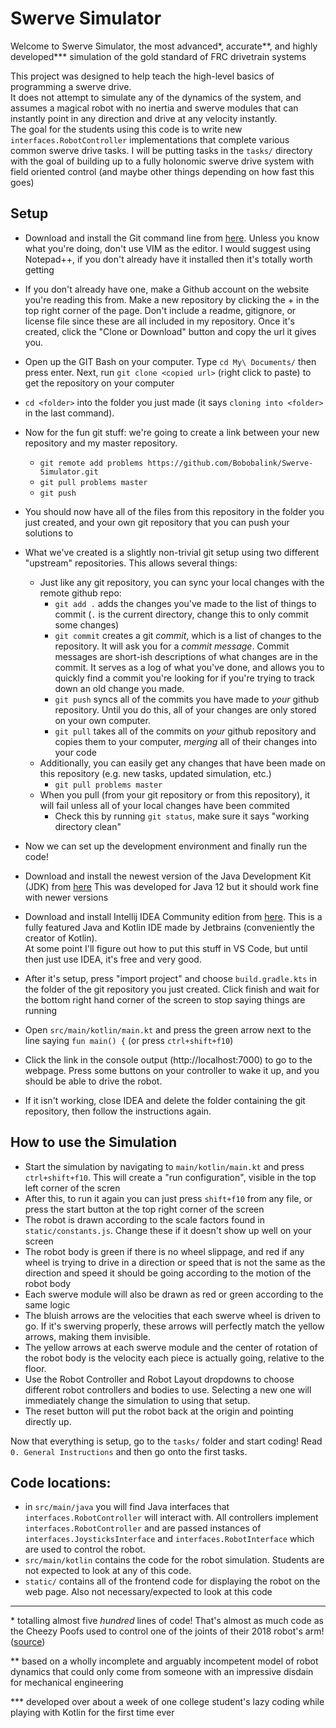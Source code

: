 Swerve Simulator
===============

Welcome to Swerve Simulator, the most advanced*, accurate**, and highly developed*** simulation of the gold standard of FRC drivetrain systems

This project was designed to help teach the high-level basics of programming a swerve drive.  
It does not attempt to simulate any of the dynamics of the system, and assumes a magical robot with no inertia and swerve modules that can instantly point in any direction and drive at any velocity instantly.  
The goal for the students using this code is to write new `interfaces.RobotController` implementations that complete various common swerve drive tasks.
I will be putting tasks in the `tasks/` directory with the goal of building up to a fully holonomic swerve drive system with field oriented control (and maybe other things depending on how fast this goes)  

Setup
-----
- Download and install the Git command line from [here](https://git-scm.com/downloads). Unless you know what you're doing, don't use VIM as the editor.
  I would suggest using Notepad++, if you don't already have it installed then it's totally worth getting
- If you don't already have one, make a Github account on the website you're reading this from. Make a new repository by
  clicking the + in the top right corner of the page. Don't include a readme, gitignore, or license file since these are all included in my repository.
  Once it's created, click the "Clone or Download" button and copy the url it gives you.
- Open up the GIT Bash on your computer. Type `cd My\ Documents/` then press enter. Next, run `git clone <copied url>` (right click to paste) to get the repository on your computer
- `cd <folder>` into the folder you just made (it says `cloning into <folder>` in the last command).
- Now for the fun git stuff: we're going to create a link between your new repository and my master repository.
  + `git remote add problems https://github.com/Bobobalink/Swerve-Simulator.git`
  + `git pull problems master`
  + `git push`
- You should now have all of the files from this repository in the folder you just created, and your own git repository that you can push your solutions to
- What we've created is a slightly non-trivial git setup using two different "upstream" repositories. This allows several things:
  + Just like any git repository, you can sync your local changes with the remote github repo:
    + `git add .` adds the changes you've made to the list of things to commit (`.` is the current directory, change this to only commit some changes)
    + `git commit` creates a git *commit*, which is a list of changes to the repository. It will ask you for a *commit message*.
      Commit messages are short-ish descriptions of what changes are in the commit. It serves as a log of what you've done,
      and allows you to quickly find a commit you're looking for if you're trying to track down an old change you made.
    + `git push` syncs all of the commits you have made to *your* github repository. Until you do this, all of your changes are only stored on your own computer.
    + `git pull` takes all of the commits on *your* github repository and copies them to your computer, *merging* all of their changes into your code
  + Additionally, you can easily get any changes that have been made on this repository (e.g. new tasks, updated simulation, etc.)
    + `git pull problems master`
  + When you pull (from your git repository or from this repository), it will fail unless all of your local changes have been commited
    + Check this by running `git status`, make sure it says "working directory clean"


- Now we can set up the development environment and finally run the code!
- Download and install the newest version of the Java Development Kit (JDK) from [here](https://www.oracle.com/technetwork/java/javase/downloads/index.html)
  This was developed for Java 12 but it should work fine with newer versions
- Download and install Intellij IDEA Community edition from [here](https://www.jetbrains.com/idea/download). This is a fully featured Java and Kotlin IDE made by Jetbrains (conveniently the creator of Kotlin).  
  At some point I'll figure out how to put this stuff in VS Code, but until then just use IDEA, it's free and very good.
- After it's setup, press "import project" and choose `build.gradle.kts` in the folder of the git repository you just created. Click finish and wait for the bottom right hand corner of the screen to stop saying things are running
- Open `src/main/kotlin/main.kt` and press the green arrow next to the line saying `fun main() {` (or press `ctrl+shift+f10`)
- Click the link in the console output (http://localhost:7000) to go to the webpage. Press some buttons on your controller to wake it up, and you should be able to drive the robot.
- If it isn't working, close IDEA and delete the folder containing the git repository, then follow the instructions again.

How to use the Simulation
-----------------
- Start the simulation by navigating to `main/kotlin/main.kt` and press `ctrl+shift+f10`. This will create a "run configuration", visible in the top left corner of the scren
- After this, to run it again you can just press `shift+f10` from any file, or press the start button at the top right corner of the screen
- The robot is drawn according to the scale factors found in `static/constants.js`. Change these if it doesn't show up well on your screen
- The robot body is green if there is no wheel slippage, and red if any wheel is trying to drive in a direction or speed
  that is not the same as the direction and speed it should be going according to the motion of the robot body
- Each swerve module will also be drawn as red or green according to the same logic
- The bluish arrows are the velocities that each swerve wheel is driven to go. If it's swerving properly, these arrows will perfectly match the yellow arrows, making them invisible.
- The yellow arrows at each swerve module and the center of rotation of the robot body is the velocity each piece is actually going, relative to the floor.
- Use the Robot Controller and Robot Layout dropdowns to choose different robot controllers and bodies to use.
  Selecting a new one will immediately change the simulation to using that setup.
- The reset button will put the robot back at the origin and pointing directly up.

Now that everything is setup, go to the `tasks/` folder and start coding! Read `0. General Instructions` and then go onto the first tasks. 

Code locations:
---------------
- in `src/main/java` you will find Java interfaces that `interfaces.RobotController` will interact with. All controllers implement `interfaces.RobotController` and are passed instances of `interfaces.JoysticksInterface` and `interfaces.RobotInterface` which are used to control the robot.  
- `src/main/kotlin` contains the code for the robot simulation. Students are not expected to look at any of this code.
- `static/` contains all of the frontend code for displaying the robot on the web page. Also not necessary/expected to look at this code

------------------------------------------------------------------------------------------------------------------------
\* totalling almost five *hundred* lines of code!
   That's almost as much code as the Cheezy Poofs used to control one of the joints of their 2018 robot's arm! ([source](https://github.com/Team254/FRC-2018-Public/blob/master/src/main/java/com/team254/frc2018/subsystems/Wrist.java))

** based on a wholly incomplete and arguably incompetent model of robot dynamics that could only come from someone with an impressive disdain for mechanical engineering

*** developed over about a week of one college student's lazy coding while playing with Kotlin for the first time ever

